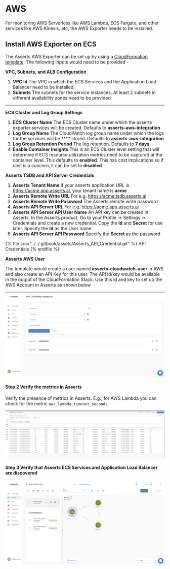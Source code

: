 # AWS

For monitoring AWS Serverless like AWS Lambda, ECS Fargate, and other services like AWS Kinesis, etc, the AWS Exporter needs to be installed.&#x20;

## Install AWS Exporter on ECS

The Asserts AWS Exporter can be set up by using a [CloudFormation template](https://s3.us-west-2.amazonaws.com/downloads.asserts.ai/aws-integration/ecs/v3/aws-integration-https-without-dns.yaml). The following inputs would need to be provided -

**VPC, Subnets, and ALB Configuration**

1. **VPC Id** The VPC in which the ECS Services and the Application Load Balancer need to be installed.&#x20;
2. **Subnets** The subnets for the service instances. At least 2 subnets in different availability zones need to be provided

****

**ECS Cluster and Log Group Settings**

1. **ECS Cluster Name** The ECS Cluster name under which the asserts exporter services will be created. Defaults to **asserts-aws-integration**
2. **Log Group Name** The CloudWatch log group name under which the logs for the services will be **** stored. Defaults to **asserts-aws-integration**
3. **Log Group Retention Period** The log retention. Defaults to **7 days**
4. **Enable Container Insights** This is an ECS Cluster level setting that will determine if ECS resource utilization metrics need to be captured at the container level. This defaults to **enabled**. This has cost implications so if cost is a concern, it can be set to **disabled**

**Asserts TSDB and API Server Credentials**

1. **Asserts Tenant Name** If your asserts application URL is https://acme.app.asserts.ai, your tenant name is **acme**
2. **Asserts Remote Write URL** For e.g. https://acme.tsdb.asserts.ai
3. **Asserts Remote Write Password** The Asserts remote write password
4. **Asserts API Server URL** For e.g. https://acme.app.asserts.ai
5. **Asserts API Server API User Name** An API key can be created in Asserts. In the Asserts product, Go to your Profile -> Settings -> Credentials and create a new credential. Copy the **Id** and **Secret** for use later. Specify the **Id** as the User name
6. **Asserts API Server API Password** Specify the **Secret** as the password

{% file src="../../.gitbook/assets/Asserts_API_Credential.gif" %}
API Credentials
{% endfile %}

**Asserts AWS User**

The template would create a user named **asserts-cloudwatch-user** in AWS and also create an API Key for this user. The API id/key would be available in the output of the CloudFormation Stack. Use this id and key to set up the AWS Account in Asserts as shown below&#x20;

![](<../../.gitbook/assets/Screen Shot 2022-05-25 at 1.16.36 PM (1).png>)

#### Step 2 Verify the metrics in Asserts

Verify the presence of metrics in Asserts. E.g., for AWS Lambda you can check for the metric `aws_lambda_timeout_seconds`

![Lambda metric in Asserts ](<../../.gitbook/assets/Screen Shot 2021-12-20 at 9.34.15 AM.png>)

**Step 3 Verify that Asserts ECS Services and Application Load Balancer are discovered**

![](<../../.gitbook/assets/Screen Shot 2022-05-25 at 1.18.41 PM.png>)


